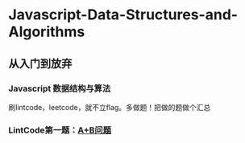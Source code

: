 # Javascript-Data-Structures-and-Algorithms

## 从入门到放弃


### Javascript 数据结构与算法


刷lintcode，leetcode，就不立flag。多做题！把做的题做个汇总


### LintCode第一题：[A+B问题](http://www.lintcode.com/zh-cn/problem/a-b-problem/)